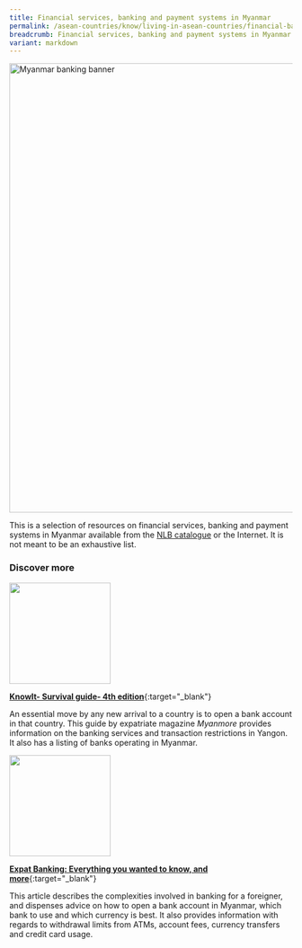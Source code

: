 ```yaml
---
title: Financial services, banking and payment systems in Myanmar
permalink: /asean-countries/know/living-in-asean-countries/financial-banking-payment-in-myanmar/
breadcrumb: Financial services, banking and payment systems in Myanmar
variant: markdown
---
```

<img src="/images/asean-living/ASEAN-Myanmar-Banking.jpg" alt="Myanmar banking banner" style="width:800px;">

This is a selection of resources on financial services, banking and payment systems in Myanmar available from the [NLB catalogue](http://catalogue.nlb.gov.sg/) or the Internet.  It is not meant to be an exhaustive list.

### **Discover more**

<img src="/images/resources/Article 1.jpg" style="width:180px;">

[**KnowIt- Survival guide- 4th edition**](https://www.myanmore.com/2017/10/know-it-5/){:target="_blank"}

An essential move by any new arrival to a country is to open a bank account in that country. This guide by expatriate magazine *Myanmore* provides information on the banking services and transaction restrictions in Yangon. It also has a listing of banks operating in Myanmar.

<img src="/images/resources/Article 4.jpg" style="width:180px;">

[**Expat Banking: Everything you wanted to know, and more**](https://frontiermyanmar.net/en/business/expat-banking-everything-you-wanted-to-know-and-more){:target="_blank"}

This article describes the complexities involved in banking for a foreigner, and dispenses advice on how to open a bank account in Myanmar, which bank to use and which currency is best. It also provides information with regards to withdrawal limits from ATMs, account fees, currency transfers and credit card usage.